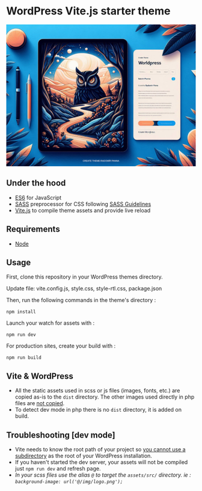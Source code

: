 # WordPress Vite.js starter theme

![](screenshot.png)

## Under the hood

- [ES6](https://github.com/lukehoban/es6features#readme) for JavaScript
- [SASS](http://sass-lang.com/) preprocessor for CSS following [SASS Guidelines](https://sass-guidelin.es/#the-7-1-pattern)
- [Vite.js](https://vitejs.dev/) to compile theme assets and provide live reload

## Requirements

* [Node](https://nodejs.org/)

## Usage

First, clone this repository in your WordPress themes directory.

Update file: vite.config.js, style.css, style-rtl.css, package.json

Then, run the following commands in the theme's directory :

	npm install

Launch your watch for assets with :

	npm run dev

For production sites, create your build with :

	npm run build

## Vite & WordPress
- All the static assets used in scss or js files (images, fonts, etc.) are copied as-is to the `dist` directory. The other images used directly in php files are <u>not copied</u>.
- To detect dev mode in php there is no `dist` directory, it is added on build.

## Troubleshooting [dev mode]

- Vite needs to know the root path of your project so <u>you cannot use a subdirectory</u> as the root of your WordPress installation.
- If you haven't started the dev server, your assets will not be compiled just `npm run dev` and refresh page.
- *In your scss files use the alias `@` to target the `assets/src/` directory. ie : `background-image: url('@/img/logo.png');`*
